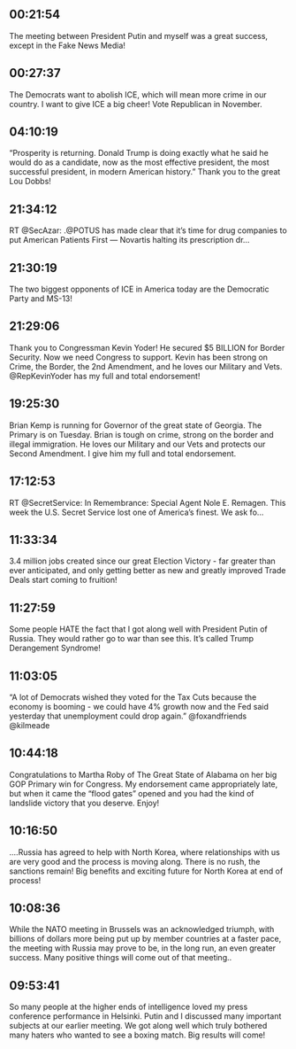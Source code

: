 ## 00:21:54
The meeting between President Putin and myself was a great success, except in the Fake News Media!
## 00:27:37
The Democrats want to abolish ICE, which will mean more crime in our country. I want to give ICE a big cheer! Vote Republican in November.
## 04:10:19
“Prosperity is returning. Donald Trump is doing exactly what he said he would do as a candidate, now as the most effective president, the most successful president, in modern American history.” Thank you to the great Lou Dobbs!
## 21:34:12
RT @SecAzar: .@POTUS has made clear that it’s time for drug companies to put American Patients First — Novartis halting its prescription dr…
## 21:30:19
The two biggest opponents of ICE in America today are the Democratic Party and MS-13!
## 21:29:06
Thank you to Congressman Kevin Yoder! He secured $5 BILLION for Border Security. Now we need Congress to support. Kevin has been strong on Crime, the Border, the 2nd Amendment, and he loves our Military and Vets. @RepKevinYoder has my full and total endorsement!
## 19:25:30
Brian Kemp is running for Governor of the great state of Georgia. The Primary is on Tuesday. Brian is tough on crime, strong on the border and illegal immigration. He loves our Military and our Vets and protects our Second Amendment. I give him my full and total endorsement.
## 17:12:53
RT @SecretService: In Remembrance: Special Agent Nole E. Remagen. This week the U.S. Secret Service lost one of America’s finest. We ask fo…
## 11:33:34
3.4 million jobs created since our great Election Victory - far greater than ever anticipated, and only getting better as new and greatly improved Trade Deals start coming to fruition!
## 11:27:59
Some people HATE the fact that I got along well with President Putin of Russia. They would rather go to war than see this. It’s called Trump Derangement Syndrome!
## 11:03:05
“A lot of Democrats wished they voted for the Tax Cuts because the economy is booming - we could have 4% growth now and the Fed said yesterday that unemployment could drop again.”  @foxandfriends  @kilmeade
## 10:44:18
Congratulations to Martha Roby of The Great State of Alabama on her big GOP Primary win for Congress. My endorsement came appropriately late, but when it came the “flood gates” opened and you had the kind of landslide victory that you deserve. Enjoy!
## 10:16:50
....Russia has agreed to help with North Korea, where relationships with us are very good and the process is moving along. There is no rush, the sanctions remain! Big benefits and exciting future for North Korea at end of process!
## 10:08:36
While the NATO meeting in Brussels was an acknowledged triumph, with billions of dollars more being put up by member countries at a faster pace, the meeting with Russia may prove to be, in the long run, an even greater success. Many positive things will come out of that meeting..
## 09:53:41
So many people at the higher ends of intelligence loved my press conference performance in Helsinki. Putin and I discussed many important subjects at our earlier meeting. We got along well which truly bothered many haters who wanted to see a boxing match. Big results will come!
